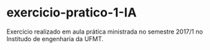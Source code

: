 # exercicio-pratico-1-IA
Exercício realizado em aula prática ministrada no semestre 2017/1 no Institudo de engenharia da UFMT.
